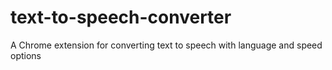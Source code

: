 # text-to-speech-converter
A Chrome extension for converting text to speech with language and speed options

